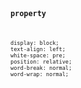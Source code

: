 ### <code>
###     <code>property
    display: block;
    text-align: left;
    white-space: pre;
    position: relative;
    word-break: normal;
    word-wrap: normal;
